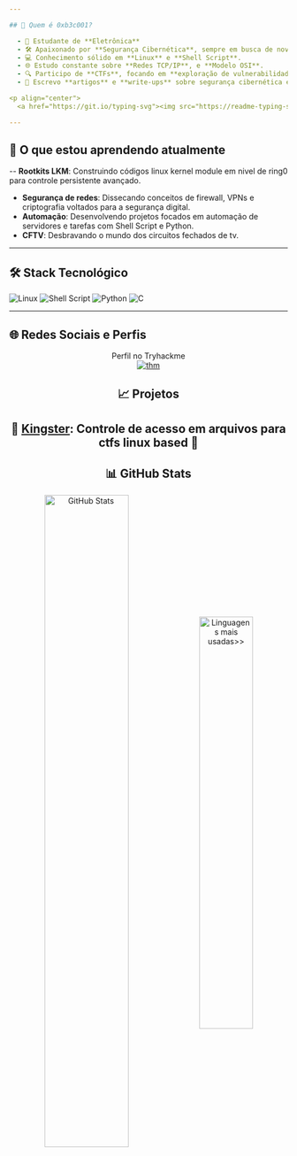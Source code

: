 ```yaml
---

## 💫 Quem é 0xb3c001? 

  - 🚀 Estudante de **Eletrônica**
  - 🛠️ Apaixonado por **Segurança Cibernética**, sempre em busca de novos desafios.
  - 💻 Conhecimento sólido em **Linux** e **Shell Script**.
  - 🌐 Estudo constante sobre **Redes TCP/IP**, e **Modelo OSI**.
  - 🔍 Participo de **CTFs**, focando em **exploração de vulnerabilidades**, **engenharia reversa** e **resposta a incidentes**.
  - 📝 Escrevo **artigos** e **write-ups** sobre segurança cibernética e desafios técnicos.

<p align="center">
  <a href="https://git.io/typing-svg"><img src="https://readme-typing-svg.demolab.com?font=Fira+Code&pause=1000&center=true&vCenter=true&random=false&width=435&lines=Analista+de+segurança;Desenvolvedor;Suporte+técnico;" alt="Typing SVG" /></a><br> 

---
```


## 📝 O que estou aprendendo atualmente

-- **Rootkits LKM**: Construindo códigos linux kernel module em nivel de ring0 para controle persistente avançado.
- **Segurança de redes**: Dissecando conceitos de firewall, VPNs e criptografia  voltados para a segurança digital.
- **Automação**: Desenvolvendo projetos focados em automação de servidores e tarefas com Shell Script e Python.
- **CFTV**: Desbravando o mundo dos circuitos fechados de  tv.

---

## 🛠️ Stack Tecnológico

![Linux](https://img.shields.io/badge/Linux-%23FCC624.svg?style=for-the-badge&logo=linux&logoColor=black) 
![Shell Script](https://img.shields.io/badge/shell_script-%23121011.svg?style=for-the-badge&logo=gnu-bash&logoColor=white)
![Python](https://img.shields.io/badge/python-3670A0?style=for-the-badge&logo=python&logoColor=ffdd54)
![C](https://img.shields.io/badge/c-%2300599C.svg?style=for-the-badge&logo=c&logoColor=white)

---

## 🌐 Redes Sociais e Perfis

<div align="center">
Perfil no Tryhackme <br>
<a href="https://tryhackme.com/p/b3c001"><img src="https://tryhackme-badges.s3.amazonaws.com/b3c001.png" alt="thm"></a>
  
## 📈 Projetos

**👑
[Kingster](https://github.com/b3c001/kingster): Controle de acesso em arquivos para ctfs linux based 👑**
---

## 📊 GitHub Stats

<div align="center">
  <a href="#"><img align="center" width="55%" title="Estatísticas no GitHub" alt="GitHub Stats" src="https://github-readme-stats.vercel.app/api?username=b3c001&show_icons=true&count_private=true&theme=transparent&title_color=999999&text_color=999999&border_color=0ac647&icon_color=0ac647#gh-dark-mode-only"/></a>
  <a href="#"><img align="center" width="43.7%" title="Linguagens mais usadas>>" alt="Linguagens mais usadas>>" src="https://github-readme-stats.vercel.app/api/top-langs/?username=b3c001&langs_count=10&layout=compact&hide=HTML,CSS,SCSS&theme=transparent&title_color=999999&text_color=999999&border_color=0ac647#gh-dark-mode-only"/></a>
</div>
